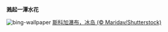 
**溅起一潭水花**

![bing-wallpaper](https://www.bing.com/th?id=OHR.SkogafossWaterfall_ZH-CN4763253095_1920x1080.jpg)
[斯科加瀑布，冰岛 (© Maridav/Shutterstock)](https://www.bing.com/search?q=%E6%96%AF%E7%A7%91%E5%8A%A0%E7%80%91%E5%B8%83&amp;form=hpcapt&amp;mkt=zh-cn)
  